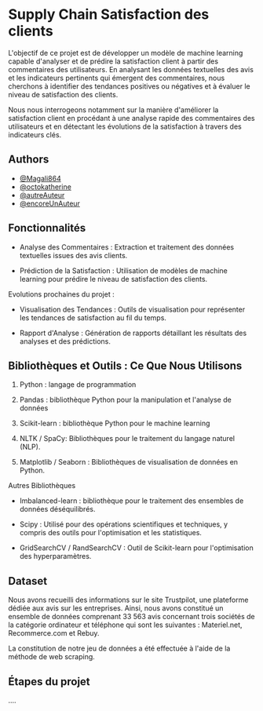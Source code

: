 
# Supply Chain Satisfaction des clients

L'objectif de ce projet est de développer un modèle de machine learning capable d'analyser et de prédire la satisfaction client à partir des commentaires des utilisateurs. En analysant les données textuelles des avis et les indicateurs pertinents qui émergent des commentaires, nous cherchons à identifier des tendances positives ou négatives et à évaluer le niveau de satisfaction des clients.

Nous nous interrogeons notamment sur la manière d'améliorer la satisfaction client en procédant à une analyse rapide des commentaires des utilisateurs et en détectant les évolutions de la satisfaction à travers des indicateurs clés.


## Authors

- [@Magali864](https://www.github.com/Magali864)
- [@octokatherine](https://www.github.com/octokatherine)
- [@autreAuteur](https://www.github.com/autreAuteur)
- [@encoreUnAuteur](https://www.github.com/encoreUnAuteur)

## Fonctionnalités

- Analyse des Commentaires : Extraction et traitement des données textuelles issues des avis clients.

- Prédiction de la Satisfaction : Utilisation de modèles de machine learning pour prédire le niveau de satisfaction des clients.


Evolutions prochaines du projet :
- Visualisation des Tendances : Outils de visualisation pour représenter les tendances de satisfaction au fil du temps.

- Rapport d'Analyse : Génération de rapports détaillant les résultats des analyses et des prédictions.
## Bibliothèques et Outils : Ce Que Nous Utilisons



1. Python : langage de programmation

2. Pandas : bibliothèque Python pour la manipulation et l'analyse de données

3. Scikit-learn : bibliothèque Python pour le machine learning

4. NLTK / SpaCy: Bibliothèques pour le traitement du langage naturel (NLP).

5. Matplotlib / Seaborn : Bibliothèques de visualisation de données en Python. 

Autres Bibliothèques 

- Imbalanced-learn : bibliothèque pour le traitement des ensembles de données déséquilibrés.

- Scipy : Utilisé pour des opérations scientifiques et techniques, y compris des outils pour l'optimisation et les statistiques.

- GridSearchCV / RandSearchCV : Outil de Scikit-learn pour l'optimisation des hyperparamètres.


## Dataset
Nous avons recueilli des informations sur le site Trustpilot, une plateforme dédiée aux avis sur les entreprises. Ainsi, nous avons constitué un ensemble de données comprenant 33 563 avis concernant trois sociétés de la catégorie ordinateur et téléphone qui sont les suivantes : Materiel.net, Recommerce.com et Rebuy.

La constitution de notre jeu de données a été effectuée à l'aide de la méthode de web scraping. 
## Étapes du projet
....



